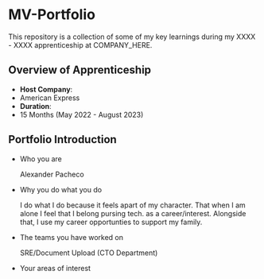 # MV-Portfolio

This repository is a collection of some of my key learnings during my XXXX - XXXX apprenticeship at COMPANY_HERE.

## Overview of Apprenticeship
- **Host Company**:
- American Express
- **Duration**:
- 15 Months (May 2022 - August 2023)

## Portfolio Introduction
- Who you are
  <p>Alexander Pacheco</p>
- Why you do what you do
  <p>I do what I do because it feels apart of my character. That when I am alone I feel that I belong pursing tech. as a career/interest. Alongside that, I use my career opportunties to support my family.</p>
- The teams you have worked on
  <p>SRE/Document Upload (CTO Department)</p>
- Your areas of interest

